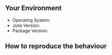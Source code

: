 Your Environment
----------------
<!-- Include details of your environment. -->

*   Operating System:
*   Julia Version:
*   Package Version:



How to reproduce the behaviour
------------------------------
<!-- Before submitting an issue, make sure to check the docs and closed issues
and FAQ to see if any of the solutions work for you. -->

<!-- Include a code example or the steps that led to the problem. Please try to
be as
specific as possible. -->

